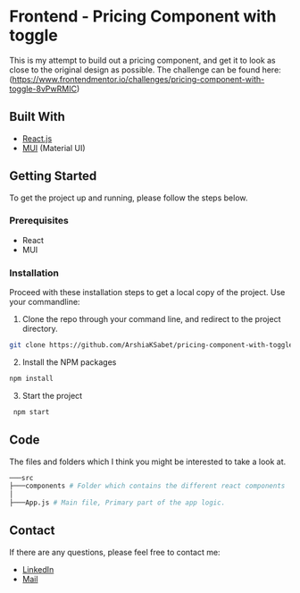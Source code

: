 # Frontend - Pricing Component with toggle

This is my attempt to build out a pricing component, and get it to look as close to the original design as possible. The challenge can be found here: (https://www.frontendmentor.io/challenges/pricing-component-with-toggle-8vPwRMIC)

## Built With

- [React.js](https://reactjs.org/)
- [MUI](https://mui.com/) (Material UI)

## Getting Started

To get the project up and running, please follow the steps below.

### Prerequisites

- React
- MUI

### Installation

Proceed with these installation steps to get a local copy of the project. Use your commandline:

1. Clone the repo through your command line, and redirect to the project directory.

```sh
git clone https://github.com/ArshiaKSabet/pricing-component-with-toggle
```

2. Install the NPM packages

```sh
npm install
```

3. Start the project

```sh
 npm start
```

## Code

The files and folders which I think you might be interested to take a look at.

```sh
───src
├───components # Folder which contains the different react components
│
├───App.js # Main file, Primary part of the app logic.

```

## Contact

If there are any questions, please feel free to contact me:

- [LinkedIn](https://www.linkedin.com/in/arshia-kolachaei-sabet-507776227/)
- [Mail](mailto:arshia.sabet@konsultinfo.com?subject=[GitHub]%20Pricing%20Component)
